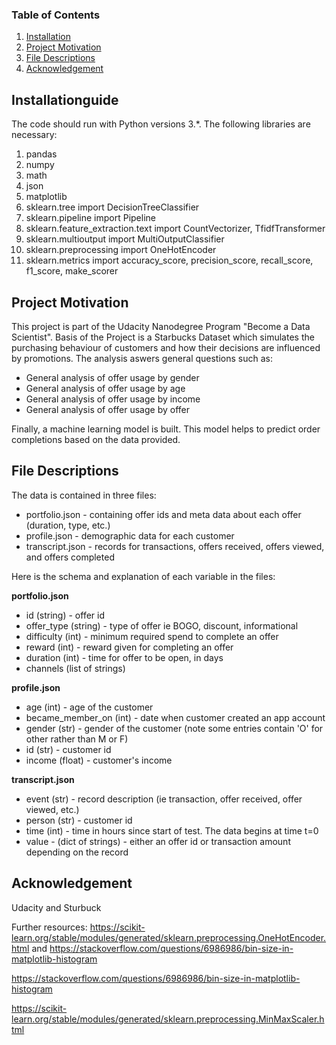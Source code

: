

### Table of Contents

1. [Installation](#installation)
2. [Project Motivation](#motivation)
3. [File Descriptions](#files)
4. [Acknowledgement](#acknowledgement)


## Installationguide <a name="installation"></a>

The code should run with Python versions 3.*. The following libraries are necessary:


1. pandas
2. numpy
3. math
4. json
5. matplotlib
6. sklearn.tree import DecisionTreeClassifier
7. sklearn.pipeline import Pipeline
8. sklearn.feature_extraction.text import CountVectorizer, TfidfTransformer
9. sklearn.multioutput import MultiOutputClassifier
10. sklearn.preprocessing import OneHotEncoder
11. sklearn.metrics import accuracy_score, precision_score, recall_score, f1_score, make_scorer

## Project Motivation<a name="motivation"></a>

This project is part of the Udacity Nanodegree Program "Become a Data Scientist". Basis of the Project is a Starbucks Dataset which simulates the purchasing behaviour of customers and how their decisions are influenced by promotions. The analysis aswers general questions such as:

- General analysis of offer usage by gender
- General analysis of offer usage by age
- General analysis of offer usage by income
- General analysis of offer usage by offer

Finally, a machine learning model is built. This model helps to predict order completions based on the data provided.

## File Descriptions <a name="files"></a>

The data is contained in three files:

* portfolio.json - containing offer ids and meta data about each offer (duration, type, etc.)
* profile.json - demographic data for each customer
* transcript.json - records for transactions, offers received, offers viewed, and offers completed

Here is the schema and explanation of each variable in the files:

**portfolio.json**
* id (string) - offer id
* offer_type (string) - type of offer ie BOGO, discount, informational
* difficulty (int) - minimum required spend to complete an offer
* reward (int) - reward given for completing an offer
* duration (int) - time for offer to be open, in days
* channels (list of strings)

**profile.json**
* age (int) - age of the customer
* became_member_on (int) - date when customer created an app account
* gender (str) - gender of the customer (note some entries contain 'O' for other rather than M or F)
* id (str) - customer id
* income (float) - customer's income

**transcript.json**
* event (str) - record description (ie transaction, offer received, offer viewed, etc.)
* person (str) - customer id
* time (int) - time in hours since start of test. The data begins at time t=0
* value - (dict of strings) - either an offer id or transaction amount depending on the record

## Acknowledgement <a name="acknowledgement"></a>
Udacity and Sturbuck

Further resources:
https://scikit-learn.org/stable/modules/generated/sklearn.preprocessing.OneHotEncoder.html and https://stackoverflow.com/questions/6986986/bin-size-in-matplotlib-histogram

https://stackoverflow.com/questions/6986986/bin-size-in-matplotlib-histogram

https://scikit-learn.org/stable/modules/generated/sklearn.preprocessing.MinMaxScaler.html

